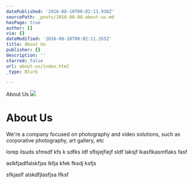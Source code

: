 ```yaml
---
datePublished: '2016-08-10T00:02:11.938Z'
sourcePath: _posts/2016-08-08-about-us.md
hasPage: true
author: []
via: {}
dateModified: '2016-08-10T00:02:11.355Z'
title: About Us
publisher: {}
description: ''
starred: false
url: about-us/index.html
_type: Blurb

---
```

About Us
![](https://the-grid-user-content.s3-us-west-2.amazonaws.com/22b9044a-b355-413a-a64b-da94a7112cf9.jpg)

# About Us

We're a company focused on photography and video solutions, such as corporative photography, art gallery, etc

lorep ilsuds sfmsdf kfs k sdfks ldf sflsjejfiejf sldf laksjf lkasflkasmflaks fasf

aslkfjadlfalskfjas lkfja kfek fksdj ksfjs 

sfkjaslf alskdfjlasfjsa lfksf